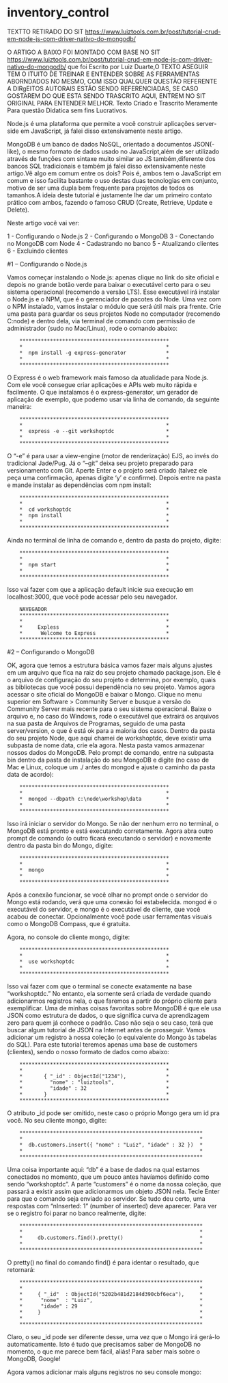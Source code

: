 # inventory_control

 TEXTTO RETIRADO DO SIT https://www.luiztools.com.br/post/tutorial-crud-em-node-js-com-driver-nativo-do-mongodb/


   O ARTIGO A BAIXO FOI MONTADO COM BASE NO SIT  https://www.luiztools.com.br/post/tutorial-crud-em-node-js-com-driver-nativo-do-mongodb/   que foi Escrito por Luiz Duarte,O TEXTO  ASEGUIR TEM O  ITUITO DE TREINAR E ENTENDER SOBRE AS FERRAMENTAS ABORNDADOS NO MESMO, COM ISSO QUALQUER QUESTÃO REFERENTE A DIRgEITOS AUTORAIS ESTÃO SENDO REFERENCIADAS, SE CASO GOSTAREM DO QUE ESTA SENDO TRASCRITO AQUI, ENTREM NO SIT ORIGINAL PARA ENTENDER MELHOR. Texto Criado e Trascrito Meramente Para questão Didatica sem fins Lucrativos.
 

 Node.js é uma plataforma que permite a você construir aplicações server-side em JavaScript, já falei disso extensivamente neste artigo.

 MongoDB é um banco de dados NoSQL, orientado a documentos JSON(-like), o mesmo formato de dados usado no JavaScript,além de ser utilizado através de funções com sintaxe muito similar
 ao JS também,diferente dos bancos SQL tradicionais e também já falei disso extensivamente neste artigo.Vê algo em comum entre os dois? Pois é, ambos tem o JavaScript em comum e isso 
 facilita bastante o uso destas duas tecnologias em conjunto, motivo de ser uma dupla bem frequente para projetos de todos os tamanhos.A ideia deste tutorial é justamente lhe dar um primeiro
 contato prático com ambos, fazendo o famoso CRUD (Create, Retrieve, Update e Delete).

 Neste artigo você vai ver:

 1 - Configurando o Node.js
 2 - Configurando o MongoDB
 3 - Conectando no MongoDB com Node
 4 - Cadastrando no banco
 5 - Atualizando clientes
 6 - Excluindo clientes

 #1 – Configurando o Node.js
 
 Vamos começar instalando o Node.js: apenas clique no link do site oficial e depois no grande  botão verde para baixar o executável certo para o seu sistema operacional (recomendo a versão LTS).
 Esse executável irá instalar o Node.js e o NPM, que é o gerenciador de pacotes do Node. Uma vez com o NPM instalado, vamos instalar o módulo que será útil mais pra frente. Crie uma pasta para 
 guardar os seus projetos Node no computador (recomendo C:node) e dentro dela, via terminal de comando com permissão de administrador (sudo no Mac/Linux), rode o comando abaixo:

        *************************************************                
        *                                               *                     
        *  npm install -g express-generator             *                  
        *                                               *                 
        *************************************************
 O Express é o web framework mais famoso da atualidade para Node.js. Com ele você consegue criar aplicações e APIs web muito rápida e facilmente. O que instalamos é o express-generator, um gerador de aplicação de exemplo, que podemo usar via linha de comando, da seguinte maneira:

        *************************************************              
        *                                               *                     
        *  express -e --git workshoptdc                 *                  
        *                                               *                 
        *************************************************

   O “-e” é para usar a view-engine (motor de renderização) EJS, ao invés do tradicional Jade/Pug. Já o “–git” deixa seu projeto preparado para versionamento com Git. Aperte Enter e o projeto será criado (talvez ele peça uma confirmação, apenas digite ‘y’ e confirme).
Depois entre na pasta e mande instalar as dependências com npm install:

        *************************************************                
        *                                               *                     
        *  cd workshoptdc                               *
        *  npm install                                  *                  
        *                                               *                 
        *************************************************
        
  Ainda no terminal de linha de comando e, dentro da pasta do projeto, digite:

        *************************************************              
        *                                               *                     
        *  npm start                                    *                  
        *                                               *                 
        *************************************************
   
   Isso vai fazer com que a aplicação default inicie sua execução em localhost:3000, que você pode acessar pelo seu navegador.

        NAVEGADOR 
        *************************************************              
        *                                               *                     
        *     Expless                                   *                  
        *      Welcome to Express                       *                 
        *************************************************

 
 #2 – Configurando o MongoDB

   OK, agora que temos a estrutura básica vamos fazer mais alguns ajustes em um arquivo que fica na raiz do seu projeto chamado package.json. Ele é o arquivo de configuração do seu projeto e determina, por exemplo, quais as bibliotecas que você possui dependência no seu projeto. Vamos agora acessar o site oficial do MongoDB e baixar o Mongo. Clique no menu superior em Software > Community Server e busque a versão do Community Server mais recente para o seu sistema operacional. Baixe o arquivo e, no caso do Windows, rode o executável que extrairá os arquivos na sua pasta de Arquivos de Programas, seguido de uma pasta server/version, o que é está ok para a maioria dos casos. Dentro da pasta do seu projeto Node, que aqui chamei de workshoptdc, deve existir uma subpasta de nome data, crie ela agora. Nesta pasta vamos armazenar nossos dados do MongoDB. Pelo prompt de comando, entre na subpasta bin dentro da pasta de instalação do seu MongoDB e digite (no caso de Mac e Linux, coloque um ./ antes do mongod e ajuste o caminho da pasta data de acordo):

        *************************************************              
        *                                               *                     
        *  mongod --dbpath c:\node\workshop\data        *                   
        *                                               *                 
        *************************************************                       

   Isso irá iniciar o servidor do Mongo. Se não der nenhum erro no terminal, o MongoDB está pronto e está executando corretamente.
 Agora abra outro prompt de comando (o outro ficará executando o servidor) e novamente dentro da pasta bin do Mongo, digite:

        *************************************************              
        *                                               *                     
        *  mongo                                        *                   
        *                                               *     
        *************************************************   

   Após a conexão funcionar, se você olhar no prompt onde o servidor do Mongo está rodando, verá que uma conexão foi estabelecida. mongod é o executável do servidor, e mongo é o executável de cliente, que você acabou de conectar.
 Opcionalmente você pode usar ferramentas visuais como o MongoDB Compass, que é gratuita.

  Agora, no console do cliente mongo, digite:

        *************************************************              
        *                                               *                     
        *  use workshoptdc                              *                   
        *                                               *     
        *************************************************  

   Isso vai fazer com que o terminal se conecte exatamente na base “workshoptdc.” No entanto, ela somente será criada de verdade quando adicionarmos registros nela, o que faremos a partir do próprio cliente para exemplificar.
 Uma de minhas coisas favoritas sobre MongoDB é que ele usa JSON como estrutura de dados, o que significa curva de aprendizagem zero para quem já conhece o padrão. Caso não seja o seu caso, terá que buscar algum tutorial de JSON na Internet antes de prosseguir.
 Vamos adicionar um registro à nossa coleção (o equivalente do Mongo às tabelas do SQL). Para este tutorial teremos apenas uma base de customers (clientes), sendo o nosso formato de dados como abaixo:


        *************************************************              
        *                                               *                     
        *       { "_id" : ObjectId("1234"),             *
        *         "nome" : "luiztools",                 *
        *         "idade" : 32                          *
        *       }                                       *                   
        ************************************************* 

 O atributo _id pode ser omitido, neste caso o próprio Mongo gera um id pra você. No seu cliente mongo, digite:

        ************************************************************              
        *                                                          *                     
        *  db.customers.insert({ "nome" : "Luiz", "idade" : 32 })  *                   
        *                                                          *
        ************************************************************

   Uma coisa importante aqui: “db” é a base de dados na qual estamos conectados no momento, que um pouco antes havíamos definido como sendo “workshoptdc”. A parte “customers” é o nome da nossa coleção, que passará a existir assim que adicionarmos um objeto JSON nela. Tecle Enter para que o comando seja enviado ao servidor. Se tudo deu certo, uma respostas com “nInserted: 1” (number of inserted) deve aparecer.
 Para ver se o registro foi parar no banco realmente, digite:


        ************************************************************              
        *                                                          *                     
        *     db.customers.find().pretty()                         *                   
        *                                                          *
        ************************************************************

O pretty() no final do comando find() é para identar o resultado, que retornará:

        ************************************************************              
        *                                                          *                     
        *     { "_id"  : ObjectId("5202b481d2184d390cbf6eca"),     *
        *      "nome"  : "Luiz",                                   *
        *      "idade" : 29                                        *
        *     }                                                    *
        *                                                          *
        ************************************************************

Claro, o seu _id pode ser diferente desse, uma vez que o Mongo irá gerá-lo automaticamente. Isto é tudo que precisamos saber de MongoDB no momento, o que me parece bem fácil, aliás! Para saber mais sobre o MongoDB, Google!

Agora vamos adicionar mais alguns registros no seu console mongo:
